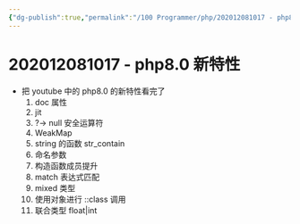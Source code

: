 ```yaml
---
{"dg-publish":true,"permalink":"/100 Programmer/php/202012081017 - php8.0 新特性 1/","noteIcon":"","created":"2020-12-08T10:17:43+08:00","updated":"2024-02-02T12:54:48+08:00"}
---
```



# 202012081017 - php8.0 新特性

- 把 youtube 中的 php8.0 的新特性看完了
	1. doc 属性
	2. jit
	3. ?-> null 安全运算符
	4. WeakMap
	5. string 的函数 str_contain
	6. 命名参数
	7. 构造函数成员提升
	8. match 表达式匹配
	9. mixed 类型
	10. 使用对象进行 ::class 调用
	11. 联合类型   float|int